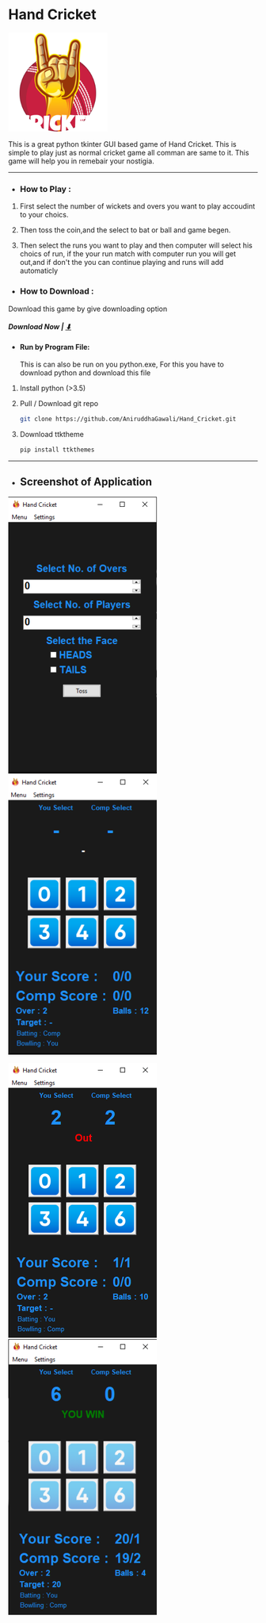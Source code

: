 # Hand Cricket

[<img src="https://github.com/AniruddhaGawali/Hand_Cricket/blob/master/data/img/logo.png" width="200" >](PicsArt_10-18-12.32.10.png) 


This is a great python tkinter GUI based game of Hand Cricket. This is simple to play just as normal cricket game all comman are same to it. This game will help you in remebair your nostigia.


------------
- ### How to Play :

1. First select the number of wickets and overs you want to play accoudint to your choics.

2. Then toss the coin,and the select to bat or ball and game begen.

3. Then select the runs you want to play and then computer will select his
choics of run, if the your run match with computer run you will get out,and if don't the you can continue playing and runs will add automaticly

- ### How to Download :
Download this game by give downloading option
##### Download Now | [⬇](https://github.com/AniruddhaGawali/Hand_Cricket/raw/master/Hand_cricket%20setup.exe)
  - #### Run by Program File:
  	This is can also be run on you python.exe, For this you have to download python and download this file
  1. Install python (>3.5)
	
  2. Pull / Download git repo
	
	    ```bash
        git clone https://github.com/AniruddhaGawali/Hand_Cricket.git
      ```
  3. Download ttktheme
	
	    ```bash
        pip install ttkthemes
      ```

------------
- ## Screenshot of Application

[<img src="https://github.com/AniruddhaGawali/Hand_Cricket/blob/master/data/img/img1.png" width="300">](img1.png)                  [<img src="https://github.com/AniruddhaGawali/Hand_Cricket/blob/master/data/img/img2.png" width="300">](img2.png) 

[<img src="https://github.com/AniruddhaGawali/Hand_Cricket/blob/master/data/img/img3.png" width="300">](img3.png)                 [<img src="https://github.com/AniruddhaGawali/Hand_Cricket/blob/master/data/img/img4.png" width="300">](img4.png) 



